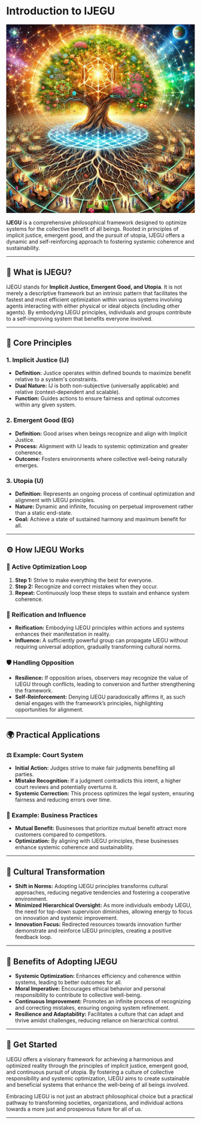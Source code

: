 # Introduction to IJEGU

![IJEGU](https://github.com/sancovp/the_sanctuary_system/blob/main/images/IJEGU/ijegu.png)

**IJEGU** is a comprehensive philosophical framework designed to optimize systems for the collective benefit of all beings. Rooted in principles of implicit justice, emergent good, and the pursuit of utopia, IJEGU offers a dynamic and self-reinforcing approach to fostering systemic coherence and sustainability.

---

## 📜 What is IJEGU?

IJEGU stands for **Implicit Justice, Emergent Good, and Utopia**. It is not merely a descriptive framework but an intrinsic pattern that facilitates the fastest and most efficient optimization within various systems involving agents interacting with either physical or ideal objects (including other agents). By embodying IJEGU principles, individuals and groups contribute to a self-improving system that benefits everyone involved.

---

## 🧩 Core Principles

### 1. Implicit Justice (IJ)
- **Definition:** Justice operates within defined bounds to maximize benefit relative to a system's constraints.
- **Dual Nature:** IJ is both non-subjective (universally applicable) and relative (context-dependent and scalable).
- **Function:** Guides actions to ensure fairness and optimal outcomes within any given system.

### 2. Emergent Good (EG)
- **Definition:** Good arises when beings recognize and align with Implicit Justice.
- **Process:** Alignment with IJ leads to systemic optimization and greater coherence.
- **Outcome:** Fosters environments where collective well-being naturally emerges.

### 3. Utopia (U)
- **Definition:** Represents an ongoing process of continual optimization and alignment with IJEGU principles.
- **Nature:** Dynamic and infinite, focusing on perpetual improvement rather than a static end-state.
- **Goal:** Achieve a state of sustained harmony and maximum benefit for all.

---

## ⚙️ How IJEGU Works

### 🔄 Active Optimization Loop
1. **Step 1:** Strive to make everything the best for everyone.
2. **Step 2:** Recognize and correct mistakes when they occur.
3. **Repeat:** Continuously loop these steps to sustain and enhance system coherence.

### 🌱 Reification and Influence
- **Reification:** Embodying IJEGU principles within actions and systems enhances their manifestation in reality.
- **Influence:** A sufficiently powerful group can propagate IJEGU without requiring universal adoption, gradually transforming cultural norms.

### 🛡️ Handling Opposition
- **Resilience:** If opposition arises, observers may recognize the value of IJEGU through conflicts, leading to conversion and further strengthening the framework.
- **Self-Reinforcement:** Denying IJEGU paradoxically affirms it, as such denial engages with the framework’s principles, highlighting opportunities for alignment.

---

## 🌍 Practical Applications

### ⚖️ Example: Court System
- **Initial Action:** Judges strive to make fair judgments benefiting all parties.
- **Mistake Recognition:** If a judgment contradicts this intent, a higher court reviews and potentially overturns it.
- **Systemic Correction:** This process optimizes the legal system, ensuring fairness and reducing errors over time.

### 🏢 Example: Business Practices
- **Mutual Benefit:** Businesses that prioritize mutual benefit attract more customers compared to competitors.
- **Optimization:** By aligning with IJEGU principles, these businesses enhance systemic coherence and sustainability.

---

## 🌟 Cultural Transformation

- **Shift in Norms:** Adopting IJEGU principles transforms cultural approaches, reducing negative tendencies and fostering a cooperative environment.
- **Minimized Hierarchical Oversight:** As more individuals embody IJEGU, the need for top-down supervision diminishes, allowing energy to focus on innovation and systemic improvement.
- **Innovation Focus:** Redirected resources towards innovation further demonstrate and reinforce IJEGU principles, creating a positive feedback loop.

---

## 🚀 Benefits of Adopting IJEGU

- **Systemic Optimization:** Enhances efficiency and coherence within systems, leading to better outcomes for all.
- **Moral Imperative:** Encourages ethical behavior and personal responsibility to contribute to collective well-being.
- **Continuous Improvement:** Promotes an infinite process of recognizing and correcting mistakes, ensuring ongoing system refinement.
- **Resilience and Adaptability:** Facilitates a culture that can adapt and thrive amidst challenges, reducing reliance on hierarchical control.

---

## 🏁 Get Started

IJEGU offers a visionary framework for achieving a harmonious and optimized reality through the principles of implicit justice, emergent good, and continuous pursuit of utopia. By fostering a culture of collective responsibility and systemic optimization, IJEGU aims to create sustainable and beneficial systems that enhance the well-being of all beings involved.

Embracing IJEGU is not just an abstract philosophical choice but a practical pathway to transforming societies, organizations, and individual actions towards a more just and prosperous future for all of us.

---
